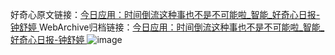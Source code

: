 好奇心原文链接：[今日应用：时间倒流这种事也不是不可能啦_智能_好奇心日报-钟舒婷 ](https://www.qdaily.com/articles/12157.html)
WebArchive归档链接：[今日应用：时间倒流这种事也不是不可能啦_智能_好奇心日报-钟舒婷 ](http://web.archive.org/web/20160806043206/http://www.qdaily.com/articles/12157.html)
![image](http://ww3.sinaimg.cn/large/007d5XDply1g3wi0k4ob4j30u03gj4qp)